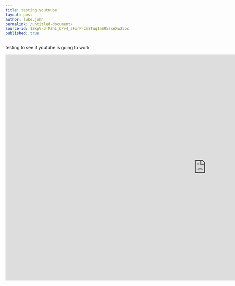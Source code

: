 ```yaml
---
title: testing youtuube
layout: post
author: luke.john
permalink: /untitled-document/
source-id: 1ZkpV-3-MZhI_bPv4_zFxrP-zmSTuq1aS95sxeXw25oc
published: true
---
```

testing to see if youtube is going to work

<iframe width="1280" height="720" src="https://www.youtube.com/embed/6hZ13gSjycQ" frameborder="0" allowfullscreen></iframe>
